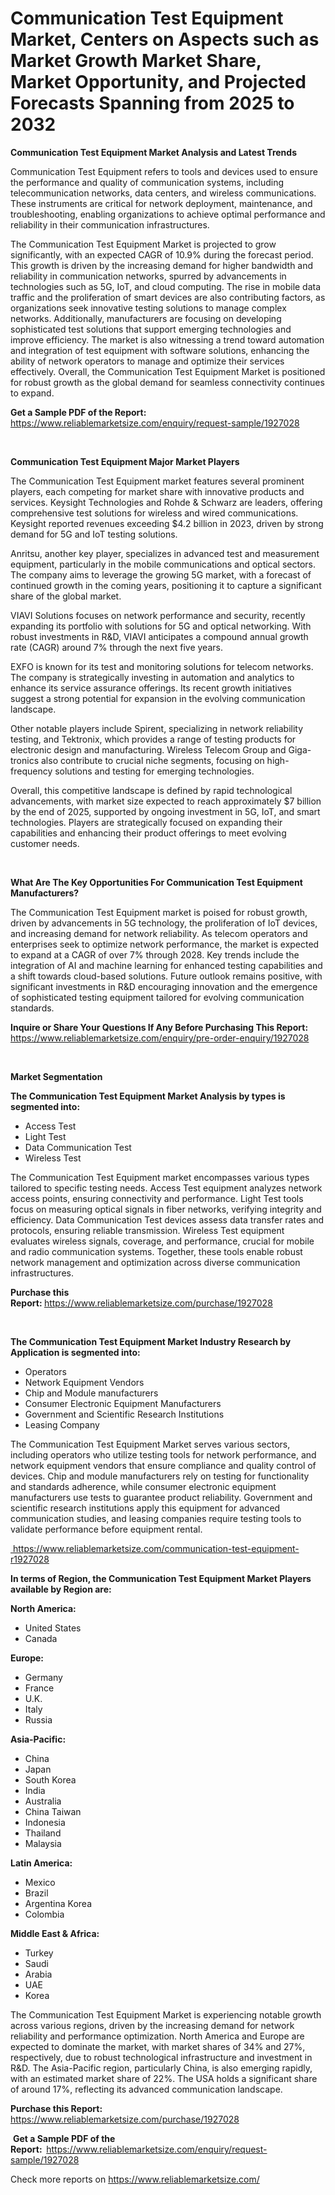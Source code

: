 <p><h1>Communication Test Equipment Market, Centers on Aspects such as Market Growth Market Share, Market Opportunity, and Projected Forecasts Spanning from 2025 to 2032</h1></p><p><strong>Communication Test Equipment Market Analysis and Latest Trends</strong></p>
<p><p>Communication Test Equipment refers to tools and devices used to ensure the performance and quality of communication systems, including telecommunication networks, data centers, and wireless communications. These instruments are critical for network deployment, maintenance, and troubleshooting, enabling organizations to achieve optimal performance and reliability in their communication infrastructures.</p><p>The Communication Test Equipment Market is projected to grow significantly, with an expected CAGR of 10.9% during the forecast period. This growth is driven by the increasing demand for higher bandwidth and reliability in communication networks, spurred by advancements in technologies such as 5G, IoT, and cloud computing. The rise in mobile data traffic and the proliferation of smart devices are also contributing factors, as organizations seek innovative testing solutions to manage complex networks. Additionally, manufacturers are focusing on developing sophisticated test solutions that support emerging technologies and improve efficiency. The market is also witnessing a trend toward automation and integration of test equipment with software solutions, enhancing the ability of network operators to manage and optimize their services effectively. Overall, the Communication Test Equipment Market is positioned for robust growth as the global demand for seamless connectivity continues to expand.</p></p>
<p><strong>Get a Sample PDF of the Report:&nbsp;</strong> <a href="https://www.reliablemarketsize.com/enquiry/request-sample/1927028?utm_campaign=1884&utm_medium=2&utm_source=Github&utm_content=ia&utm_term=19022025&utm_id=communication-test-equipment">https://www.reliablemarketsize.com/enquiry/request-sample/1927028</a></p>
<p>&nbsp;</p>
<p><strong>Communication Test Equipment Major Market Players</strong></p>
<p><p>The Communication Test Equipment market features several prominent players, each competing for market share with innovative products and services. Keysight Technologies and Rohde & Schwarz are leaders, offering comprehensive test solutions for wireless and wired communications. Keysight reported revenues exceeding $4.2 billion in 2023, driven by strong demand for 5G and IoT testing solutions.</p><p>Anritsu, another key player, specializes in advanced test and measurement equipment, particularly in the mobile communications and optical sectors. The company aims to leverage the growing 5G market, with a forecast of continued growth in the coming years, positioning it to capture a significant share of the global market.</p><p>VIAVI Solutions focuses on network performance and security, recently expanding its portfolio with solutions for 5G and optical networking. With robust investments in R&D, VIAVI anticipates a compound annual growth rate (CAGR) around 7% through the next five years.</p><p>EXFO is known for its test and monitoring solutions for telecom networks. The company is strategically investing in automation and analytics to enhance its service assurance offerings. Its recent growth initiatives suggest a strong potential for expansion in the evolving communication landscape.</p><p>Other notable players include Spirent, specializing in network reliability testing, and Tektronix, which provides a range of testing products for electronic design and manufacturing. Wireless Telecom Group and Giga-tronics also contribute to crucial niche segments, focusing on high-frequency solutions and testing for emerging technologies.</p><p>Overall, this competitive landscape is defined by rapid technological advancements, with market size expected to reach approximately $7 billion by the end of 2025, supported by ongoing investment in 5G, IoT, and smart technologies. Players are strategically focused on expanding their capabilities and enhancing their product offerings to meet evolving customer needs.</p></p>
<p>&nbsp;</p>
<p><strong>What Are The Key Opportunities For Communication Test Equipment Manufacturers?</strong></p>
<p><p>The Communication Test Equipment market is poised for robust growth, driven by advancements in 5G technology, the proliferation of IoT devices, and increasing demand for network reliability. As telecom operators and enterprises seek to optimize network performance, the market is expected to expand at a CAGR of over 7% through 2028. Key trends include the integration of AI and machine learning for enhanced testing capabilities and a shift towards cloud-based solutions. Future outlook remains positive, with significant investments in R&D encouraging innovation and the emergence of sophisticated testing equipment tailored for evolving communication standards.</p></p>
<p><strong>Inquire or Share Your Questions If Any Before Purchasing This Report:</strong> <a href="https://www.reliablemarketsize.com/enquiry/pre-order-enquiry/1927028?utm_campaign=1884&utm_medium=2&utm_source=Github&utm_content=ia&utm_term=19022025&utm_id=communication-test-equipment">https://www.reliablemarketsize.com/enquiry/pre-order-enquiry/1927028</a></p>
<p>&nbsp;</p>
<p><strong>Market Segmentation</strong></p>
<p><strong>The Communication Test Equipment Market Analysis by types is segmented into:</strong></p>
<p><ul><li>Access Test</li><li>Light Test</li><li>Data Communication Test</li><li>Wireless Test</li></ul></p>
<p><p>The Communication Test Equipment market encompasses various types tailored to specific testing needs. Access Test equipment analyzes network access points, ensuring connectivity and performance. Light Test tools focus on measuring optical signals in fiber networks, verifying integrity and efficiency. Data Communication Test devices assess data transfer rates and protocols, ensuring reliable transmission. Wireless Test equipment evaluates wireless signals, coverage, and performance, crucial for mobile and radio communication systems. Together, these tools enable robust network management and optimization across diverse communication infrastructures.</p></p>
<p><strong>Purchase this Report:&nbsp;</strong><a href="https://www.reliablemarketsize.com/purchase/1927028?utm_campaign=1884&utm_medium=2&utm_source=Github&utm_content=ia&utm_term=19022025&utm_id=communication-test-equipment">https://www.reliablemarketsize.com/purchase/1927028</a></p>
<p>&nbsp;</p>
<p><strong>The Communication Test Equipment Market Industry Research by Application is segmented into:</strong></p>
<p><ul><li>Operators</li><li>Network Equipment Vendors</li><li>Chip and Module manufacturers</li><li>Consumer Electronic Equipment Manufacturers</li><li>Government and Scientific Research Institutions</li><li>Leasing Company</li></ul></p>
<p><p>The Communication Test Equipment Market serves various sectors, including operators who utilize testing tools for network performance, and network equipment vendors that ensure compliance and quality control of devices. Chip and module manufacturers rely on testing for functionality and standards adherence, while consumer electronic equipment manufacturers use tests to guarantee product reliability. Government and scientific research institutions apply this equipment for advanced communication studies, and leasing companies require testing tools to validate performance before equipment rental.</p></p>
<p><a href="https://www.reliablemarketsize.com/communication-test-equipment-r1927028?utm_campaign=1884&utm_medium=2&utm_source=Github&utm_content=ia&utm_term=19022025&utm_id=communication-test-equipment">&nbsp;https://www.reliablemarketsize.com/communication-test-equipment-r1927028</a></p>
<p><strong>In terms of Region, the Communication Test Equipment Market Players available by Region are:</strong></p>
<p>
    <p> <strong> North America: </strong>
        <ul>
            <li>United States</li>
            <li>Canada</li>
        </ul>
        </p> 
    <p> <strong> Europe: </strong>
        <ul>
            <li>Germany</li>
            <li>France</li>
            <li>U.K.</li>
            <li>Italy</li>
            <li>Russia</li>
        </ul>
        </p> 
    <p> <strong> Asia-Pacific: </strong>
        <ul>
            <li>China</li>
            <li>Japan</li>
            <li>South Korea</li>
            <li>India</li>
            <li>Australia</li>
            <li>China Taiwan</li>
            <li>Indonesia</li>
            <li>Thailand</li>
            <li>Malaysia</li>
        </ul>
        </p> 
    <p> <strong> Latin America: </strong>
        <ul>
            <li>Mexico</li>
            <li>Brazil</li>
            <li>Argentina Korea</li>
            <li>Colombia</li>
        </ul>
        </p> 
    <p> <strong> Middle East & Africa: </strong>
        <ul>
            <li>Turkey</li>
            <li>Saudi</li>
            <li>Arabia</li>
            <li>UAE</li>
            <li>Korea</li>
        </ul>
    </p>
    </p>
<p><p>The Communication Test Equipment Market is experiencing notable growth across various regions, driven by the increasing demand for network reliability and performance optimization. North America and Europe are expected to dominate the market, with market shares of 34% and 27%, respectively, due to robust technological infrastructure and investment in R&D. The Asia-Pacific region, particularly China, is also emerging rapidly, with an estimated market share of 22%. The USA holds a significant share of around 17%, reflecting its advanced communication landscape.</p></p>
<p><strong>Purchase this Report: </strong><a href="https://www.reliablemarketsize.com/purchase/1927028?utm_campaign=1884&utm_medium=2&utm_source=Github&utm_content=ia&utm_term=19022025&utm_id=communication-test-equipment">https://www.reliablemarketsize.com/purchase/1927028</a></p>
<p>&nbsp;<strong>Get a Sample PDF of the Report:&nbsp;&nbsp;</strong><a href="https://www.reliablemarketsize.com/enquiry/request-sample/1927028?utm_campaign=1884&utm_medium=2&utm_source=Github&utm_content=ia&utm_term=19022025&utm_id=communication-test-equipment">https://www.reliablemarketsize.com/enquiry/request-sample/1927028</a></p>
<p><strong></strong></p>
<p>Check more reports on <a href="https://www.reliablemarketsize.com/?utm_campaign=1884&utm_medium=2&utm_source=Github&utm_content=ia&utm_term=19022025&utm_id=communication-test-equipment">https://www.reliablemarketsize.com/</a></p>